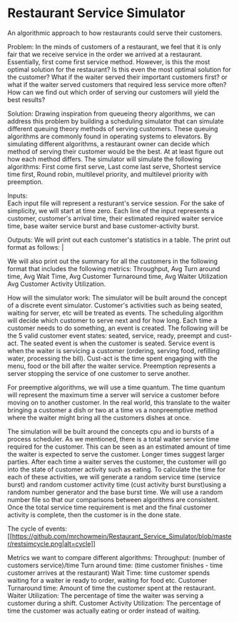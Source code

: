 # Restaurant Service Simulator
An algorithmic approach to how restaurants could serve their customers.

Problem:
In the minds of customers of a restaurant, we feel that it is only fair that we receive service in the order we arrived at a restaurant. Essentially, first come first service method.  However, is this the most optimal solution for the restaurant? Is this even the most optimal solution for the customer? What if the waiter served their important customers first? or what if the waiter served customers that required less service more often?  How can we find out which order of serving our customers will yield the best results?  

Solution:
Drawing inspiration from queueing theory algorithms, we can address this problem by building a scheduling simulator that can simulate different queuing theory methods of serving customers. These queuing algorithms are commonly found in operating systems to elevators. By simulating different algorithms, a restaurant owner can decide which method of serving their customer would be the best. At at least figure out how each method differs.
The simulator will simulate the following algorithms: First come first serve, Last come last serve, Shortest service time first, Round robin, multilevel priority, and multilevel priority with preemption. 

Inputs:  
Each input file will represent a resturant's service session.  For the sake of simplicity, we will start at time zero. Each line of the input represents a customer, customer's arrival time, their estimated required waiter service time, base waiter service burst and base customer-activity burst.

Outputs:
We will print out each customer's statistics in a table. The print out format as follows:
<Seating Time> <Total Service Time> <Base Service Burst><Base Cust-Act burst> <Priority Level> | <Finish Time> <Turnaround Time> <Total Cust-Act Time> <Total Cust Wait Time>

We will also print out the summary for all the customers in the following format that includes the following metrics:
Throughput, Avg Turn around time, Avg Wait Time, Avg Customer Turnaround time, Avg Waiter Utilization Avg Customer Activity Utilization. 


How will the simulator work:
The simulator will be built around the concept of a discrete event simulator. Customer's activities such as being seated, waiting for server, etc will be treated as events. The scheduling algorithm will decide which customer to serve next and for how long. 
Each time a customer needs to do something, an event is created.  The following will be the 5 valid customer event states: seated, service, ready, preempt and cust-act.  The seated event is when the customer is seated. Service event is when the waiter is servicing a customer (ordering, serving food, refilling water, processing the bill). Cust-act is the time spent engaging with the menu, food or the bill after the waiter service. Preemption represents a server stopping the service of one customer to serve another. 

For preemptive algorithms, we will use a time quantum. The time quantum will represent the maximum time a server will service a customer before moving on to another customer.  In the real world, this translate to the waiter bringing a customer a dish or two at a time vs a nonpreemptive method where the waiter might bring all the customers dishes at once. 

The simulation will be built around the concepts cpu and io bursts of a process scheduler. As we mentioned, there is a total waiter service time required for the customer. This can be seen as an estimated amount of time the waiter is expected to serve the customer. Longer times suggest larger parties.  After each time a waiter serves the customer, the customer will go into the state of customer activity such as eating.  To calculate the time for each of these activities, we will generate a random service time (service burst) and random customer activity time (cust activity burst burst)using a random number generator and the base burst time. We will use a random number file so that our comparisons between algorithms are consistent. Once the total service time requirement is met and the final customer activity is complete, then the customer is in the done state.

The cycle of events: 
[[https://github.com/mrchowmein/Restaurant_Service_Simulator/blob/master/restsimcycle.png|alt=cycle]]








Metrics we want to compare different algorithms:
Throughput: (number of customers service)/time
Turn around time: (time customer finishes - time customer arrives at the restaurant)
Wait Time: time customer spends waiting for a waiter ie ready to order, waiting for food etc.
Customer Turnaround time: Amount of time the customer spent at the restaurant. 
Waiter Utilization: The percentage of time the waiter was serving a customer during a shift.
Customer Activity Utilization: The percentage of time the customer was actually eating or order instead of waiting.
